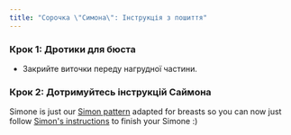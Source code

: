 ```yaml
---
title: "Сорочка \"Симона\": Інструкція з пошиття"
---
```


### Крок 1: Дротики для бюста

- Закрийте виточки переду нагрудної частини.

### Крок 2: Дотримуйтесь інструкцій Саймона

<Note>

Simone is just our [Simon pattern](/designs/simon/) adapted for breasts so you can now just follow [Simon's instructions](/docs/designs/simon/instructions) to finish your Simone :)

</Note>
